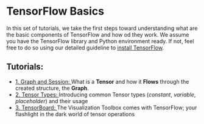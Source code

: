 # TensorFlow Basics

In this set of tutorials, we take the first steps toward understanding what are the basic components of TensorFlow and how od they work. We assume you have the TensorFlow library and Python environment ready. If not, feel free to do so using our detailed guideline to [install TensorFlow](https://github.com/easy-tensorflow/easy-tensorflow/blob/master/0_Install_TensorFlow/README.md).

## Tutorials:
* [1. Graph and Session: ](https://github.com/easy-tensorflow/easy-tensorflow/blob/master/1_TensorFlow_Basics/Tutorials/1_Graph_and_Session.ipynb)
    What is a __Tensor__ and how it __Flows__ through the created structure, the __Graph__. 
* [2. Tensor Types: ](https://github.com/easy-tensorflow/easy-tensorflow/blob/master/1_TensorFlow_Basics/Tutorials/2_Tensor_Types.ipynb)
    Introducing common Tensor types (_constant_, _variable_, _placeholder_) and their usage
* [3. TensorBoard: ](https://github.com/easy-tensorflow/easy-tensorflow/blob/master/1_TensorFlow_Basics/Tutorials/3_Introduction_to_Tensorboard.ipynb)
    The Visualization Toolbox comes with TensorFlow; your flashlight in the dark world of tensor operations
